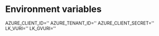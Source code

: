 
# Environment variables


AZURE_CLIENT_ID=''
AZURE_TENANT_ID=''
AZURE_CLIENT_SECRET=''
LK_VURI=''
LK_GVURI=''
